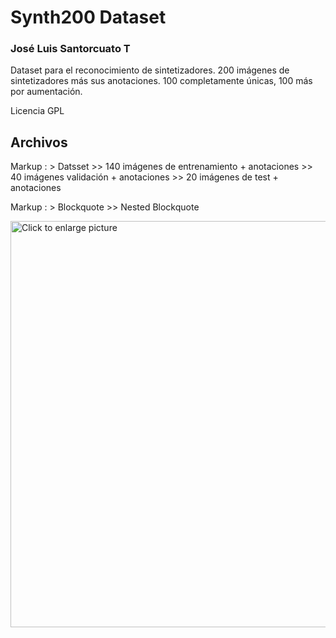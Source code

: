 # Synth200 Dataset
### José Luis Santorcuato T


Dataset para el reconocimiento de sintetizadores.
200 imágenes de sintetizadores más sus anotaciones.
100 completamente únicas, 100 más por aumentación.

Licencia GPL




## Archivos

Markup :  > Datsset
          >> 140 imágenes de entrenamiento + anotaciones
          >> 40 imágenes validación + anotaciones
          >> 20 imágenes de test + anotaciones

Markup :  > Blockquote
          >> Nested Blockquote

<a href="https://drive.google.com/uc?export=view&id=1qt1mc4N5VDRQsfPptsnpfKGRtgJyaZTG"><img src="https://drive.google.com/uc?export=view&id=1qt1mc4N5VDRQsfPptsnpfKGRtgJyaZTG" style="width: 650px; max-width: 100%; height: auto" title="Click to enlarge picture" />





